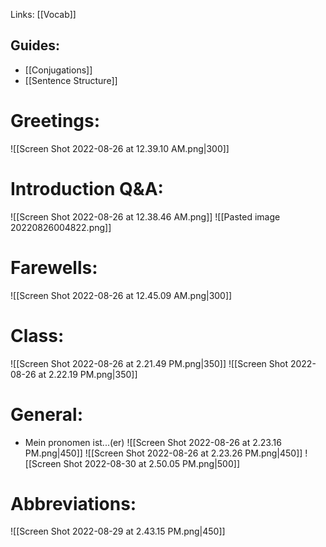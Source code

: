 Links: [[Vocab]]

## Guides:
- [[Conjugations]]
- [[Sentence Structure]]

# Greetings:
![[Screen Shot 2022-08-26 at 12.39.10 AM.png|300]]

# Introduction Q&A:
![[Screen Shot 2022-08-26 at 12.38.46 AM.png]]
![[Pasted image 20220826004822.png]]

# Farewells:
![[Screen Shot 2022-08-26 at 12.45.09 AM.png|300]]

# Class:
![[Screen Shot 2022-08-26 at 2.21.49 PM.png|350]]
![[Screen Shot 2022-08-26 at 2.22.19 PM.png|350]]

# General:
- Mein pronomen ist...(er)
![[Screen Shot 2022-08-26 at 2.23.16 PM.png|450]]
![[Screen Shot 2022-08-26 at 2.23.26 PM.png|450]]
![[Screen Shot 2022-08-30 at 2.50.05 PM.png|500]]

# Abbreviations:
 ![[Screen Shot 2022-08-29 at 2.43.15 PM.png|450]]